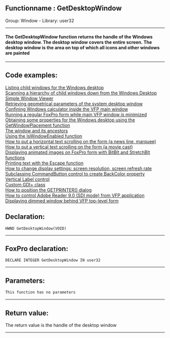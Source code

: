 <link rel="stylesheet" type="text/css" href="../../css/win32api.css">  
<link rel="stylesheet" href="https://cdnjs.cloudflare.com/ajax/libs/font-awesome/4.7.0/css/font-awesome.min.css">

## Functionname : GetDesktopWindow
Group: Window - Library: user32    
***  


#### The GetDesktopWindow function returns the handle of the Windows desktop window. The desktop window covers the entire screen. The desktop window is the area on top of which all icons and other windows are painted
***  


## Code examples:
[Listing child windows for the Windows desktop](../../samples/sample_027.md)  
[Scanning a hierarchy of child windows down from the Windows Desktop](../../samples/sample_045.md)  
[Simple Window Viewer](../../samples/sample_057.md)  
[Retrieving geometrical parameters of the system desktop window](../../samples/sample_092.md)  
[Confining Windows calculator inside the VFP main window](../../samples/sample_245.md)  
[Running a regular FoxPro form while main VFP window is minimized](../../samples/sample_246.md)  
[Obtaining some properties for the Windows desktop using the GetWindowPlacement function](../../samples/sample_263.md)  
[The window and its ancestors](../../samples/sample_266.md)  
[Using the IsWindowEnabled function](../../samples/sample_306.md)  
[How to put a horizontal text scrolling on the form (a news line, marquee)](../../samples/sample_352.md)  
[How to put a vertical text scrolling on the form (a movie cast)](../../samples/sample_354.md)  
[Displaying animated images on FoxPro form with BitBlt and StretchBlt functions](../../samples/sample_355.md)  
[Printing text with the Escape function](../../samples/sample_357.md)  
[How to change display settings: screen resolution, screen refresh rate](../../samples/sample_374.md)  
[Subclassing CommandButton control to create BackColor property](../../samples/sample_392.md)  
[Vertical Label control](../../samples/sample_398.md)  
[Custom GDI+ class](../../samples/sample_450.md)  
[How to position the GETPRINTER() dialog](../../samples/sample_482.md)  
[How to control Adobe Reader 9.0 (SDI mode) from VFP application](../../samples/sample_550.md)  
[Displaying dimmed window behind VFP top-level form](../../samples/sample_578.md)  

## Declaration:
```foxpro  
HWND GetDesktopWindow(VOID)  
```  
***  


## FoxPro declaration:
```foxpro  
DECLARE INTEGER GetDesktopWindow IN user32  
```  
***  


## Parameters:
```txt  
This function has no parameters  
```  
***  


## Return value:
The return value is the handle of the desktop window  
***  

